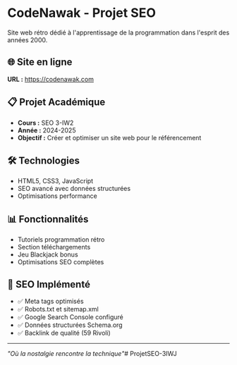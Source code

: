 # CodeNawak - Projet SEO

Site web rétro dédié à l'apprentissage de la programmation dans l'esprit des années 2000.

## 🌐 Site en ligne
**URL :** https://codenawak.com

## 📋 Projet Académique
- **Cours :** SEO 3-IW2
- **Année :** 2024-2025
- **Objectif :** Créer et optimiser un site web pour le référencement

## 🛠️ Technologies
- HTML5, CSS3, JavaScript
- SEO avancé avec données structurées
- Optimisations performance

## 📊 Fonctionnalités
- Tutoriels programmation rétro
- Section téléchargements
- Jeu Blackjack bonus
- Optimisations SEO complètes

## 🎯 SEO Implémenté
- ✅ Meta tags optimisés
- ✅ Robots.txt et sitemap.xml
- ✅ Google Search Console configuré
- ✅ Données structurées Schema.org
- ✅ Backlink de qualité (59 Rivoli)

---
*"Où la nostalgie rencontre la technique"*# ProjetSEO-3IWJ
